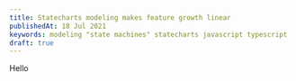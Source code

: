 ```yaml
---
title: Statecharts modeling makes feature growth linear
publishedAt: 18 Jul 2021
keywords: modeling "state machines" statecharts javascript typescript
draft: true
---
```


Hello
